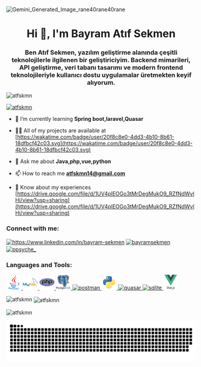 <img width="1001" height="668" alt="Gemini_Generated_Image_rane40rane40rane" src="https://github.com/user-attachments/assets/b74580eb-14e2-492e-80ad-b12466ce2177" />
<h1 align="center">Hi 👋, I'm Bayram Atıf Sekmen</h1>
<h3 align="center">Ben Atıf Sekmen, yazılım geliştirme alanında çeşitli teknolojilerle ilgilenen bir geliştiriciyim. Backend mimarileri, API geliştirme, veri tabanı tasarımı ve modern frontend teknolojileriyle kullanıcı dostu uygulamalar üretmekten keyif alıyorum.</h3>

<p align="left"> <img src="https://komarev.com/ghpvc/?username=atfskmn&label=Profile%20views&color=0e75b6&style=flat" alt="atfskmn" /> </p>

<p align="left"> <a href="https://github.com/ryo-ma/github-profile-trophy"><img src="https://github-profile-trophy.vercel.app/?username=atfskmn" alt="atfskmn" /></a> </p>

- 🌱 I’m currently learning **Spring boot,laravel,Quasar**

- 👨‍💻 All of my projects are available at [https://wakatime.com/badge/user/20f8c8e0-4dd3-4b10-8b61-18dfbcf42c03.svg](https://wakatime.com/badge/user/20f8c8e0-4dd3-4b10-8b61-18dfbcf42c03.svg)

- 💬 Ask me about **Java,php,vue,python**

- 📫 How to reach me **atfskmn14@gmail.com**

- 📄 Know about my experiences [https://drive.google.com/file/d/1UV4plEOGo3tMrDegMukO9_RZfNdWvlHi/view?usp=sharing](https://drive.google.com/file/d/1UV4plEOGo3tMrDegMukO9_RZfNdWvlHi/view?usp=sharing)

<h3 align="left">Connect with me:</h3>
<p align="left">
<a href="https://linkedin.com/in/https://www.linkedin.com/in/bayram-sekmen" target="blank"><img align="center" src="https://raw.githubusercontent.com/rahuldkjain/github-profile-readme-generator/master/src/images/icons/Social/linked-in-alt.svg" alt="https://www.linkedin.com/in/bayram-sekmen" height="30" width="40" /></a>
<a href="https://stackoverflow.com/users/bayramsekmen" target="blank"><img align="center" src="https://raw.githubusercontent.com/rahuldkjain/github-profile-readme-generator/master/src/images/icons/Social/stack-overflow.svg" alt="bayramsekmen" height="30" width="40" /></a>
<a href="https://instagram.com/ppsyche_" target="blank"><img align="center" src="https://raw.githubusercontent.com/rahuldkjain/github-profile-readme-generator/master/src/images/icons/Social/instagram.svg" alt="ppsyche_" height="30" width="40" /></a>
</p>

<h3 align="left">Languages and Tools:</h3>
<p align="left"> <a href="https://www.java.com" target="_blank" rel="noreferrer"> <img src="https://raw.githubusercontent.com/devicons/devicon/master/icons/java/java-original.svg" alt="java" width="40" height="40"/> </a> <a href="https://www.mysql.com/" target="_blank" rel="noreferrer"> <img src="https://raw.githubusercontent.com/devicons/devicon/master/icons/mysql/mysql-original-wordmark.svg" alt="mysql" width="40" height="40"/> </a> <a href="https://www.php.net" target="_blank" rel="noreferrer"> <img src="https://raw.githubusercontent.com/devicons/devicon/master/icons/php/php-original.svg" alt="php" width="40" height="40"/> </a> <a href="https://www.postgresql.org" target="_blank" rel="noreferrer"> <img src="https://raw.githubusercontent.com/devicons/devicon/master/icons/postgresql/postgresql-original-wordmark.svg" alt="postgresql" width="40" height="40"/> </a> <a href="https://postman.com" target="_blank" rel="noreferrer"> <img src="https://www.vectorlogo.zone/logos/getpostman/getpostman-icon.svg" alt="postman" width="40" height="40"/> </a> <a href="https://www.python.org" target="_blank" rel="noreferrer"> <img src="https://raw.githubusercontent.com/devicons/devicon/master/icons/python/python-original.svg" alt="python" width="40" height="40"/> </a> <a href="https://quasar.dev/" target="_blank" rel="noreferrer"> <img src="https://cdn.quasar.dev/logo/svg/quasar-logo.svg" alt="quasar" width="40" height="40"/> </a> <a href="https://www.sqlite.org/" target="_blank" rel="noreferrer"> <img src="https://www.vectorlogo.zone/logos/sqlite/sqlite-icon.svg" alt="sqlite" width="40" height="40"/> </a> <a href="https://vuejs.org/" target="_blank" rel="noreferrer"> <img src="https://raw.githubusercontent.com/devicons/devicon/master/icons/vuejs/vuejs-original-wordmark.svg" alt="vuejs" width="40" height="40"/> </a> </p>

<p><img align="left" src="https://github-readme-stats.vercel.app/api/top-langs?username=atfskmn&show_icons=true&locale=en&layout=compact" alt="atfskmn" /></p>

<p>&nbsp;<img align="center" src="https://github-readme-stats.vercel.app/api?username=atfskmn&show_icons=true&locale=en" alt="atfskmn" /></p>

<p><img align="center" src="https://github-readme-streak-stats.herokuapp.com/?user=atfskmn&" alt="atfskmn" /></p>




<picture>
  <source media="(prefers-color-scheme: dark)" srcset="https://raw.githubusercontent.com/atfskmn/atfskmn/output/github-contribution-grid-snake-dark.svg">
  <source media="(prefers-color-scheme: light)" srcset="https://raw.githubusercontent.com/atfskmn/atfskmn/output/github-contribution-grid-snake.svg">
  <img alt="github contribution grid snake animation" src="https://raw.githubusercontent.com/atfskmn/atfskmn/output/github-contribution-grid-snake.svg">
</picture>
